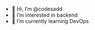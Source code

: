- 👋 Hi, I’m @codesadd
- 👀 I’m interested in backend
- 🌱 I’m currently learning DevOps

<!---
codesadd/codesadd is a ✨ special ✨ repository because its `README.md` (this file) appears on your GitHub profile.
You can click the Preview link to take a look at your changes.
--->
